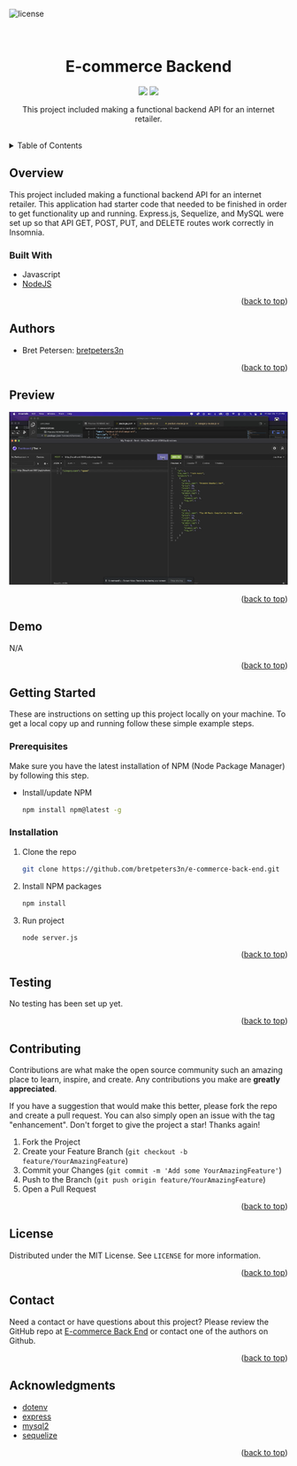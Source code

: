 <div id="top"></div>
<!-- PROJECT SHIELDS -->
<!--
*** https://www.markdownguide.org/basic-syntax/#reference-style-links
-->
<!--
[![Contributors][contributors-shield]][contributors-url]
[![Forks][forks-shield]][forks-url]
[![Stargazers][stars-shield]][stars-url]
[![Issues][issues-shield]][issues-url]
[![MIT License][license-shield]][license-url]
[![LinkedIn][linkedin-shield]][linkedin-url]
-->

![license](https://img.shields.io/badge/license-MIT-red) 


<!-- PROJECT LOGO -->
<br />
<div align="center">
  <!--
  <a href="https://github.com/github_username/repo_name">
    <img src="images/logo.png" alt="Logo" width="80" height="80">
  </a>
  -->

<h1 align="center">E-commerce Backend</h1>
  <p align="center">
    <!--<img src="https://img.shields.io/badge/HTML-orange"/>
    <img src="https://img.shields.io/badge/CSS-yellow"/>
    <img src="https://img.shields.io/badge/Bulma-blue"/>-->
    <img src="https://img.shields.io/badge/Javascript-orange"/>
    <!--<img src="https://img.shields.io/badge/jQuery-violet"/>-->
    <img src="https://img.shields.io/badge/-Node.js-yellow  "/>
    <!--<img src="https://img.shields.io/badge/-JSON-red"/>
    <img src="https://img.shields.io/badge/-SQL-orange  "/>-->
  </p>
  <p align="center">
    This project included making a functional backend API for an internet retailer.
    <br />
    <br />
    <!--<a href="https://bretpeters3n.github.io/Advanced-CSS-Portfolio/">View Demo</a>-->
  </p>
</div>


<!--
Here's a blank template to get started: To avoid retyping too much info. Do a search and replace with your text editor for the following: `github_username`, `repo_name`, `twitter_handle`, `linkedin_username`, `email`, `email_client`, `project_title`, `project_description`
-->


<!-- TABLE OF CONTENTS -->
<details>
  <summary>Table of Contents</summary>
  <ul>
    <li>
      <a href="#overview">Overview</a>
      <ul>
        <li><a href="#built-with">Built With</a></li>
      </ul>
    </li>
    <li>
      <a href="#getting-started">Getting Started</a>
      <ul>
        <li><a href="#prerequisites">Prerequisites</a></li>
        <li><a href="#installation">Installation</a></li>
      </ul>
    </li>
    <li><a href="#authors">Authors</a></li>
    <li><a href="#preview">Preview</a></li>
    <li><a href="#demo">Demo</a></li>
    <li><a href="#testing">Testing</a></li>
    <li><a href="#contributing">Contributing</a></li>
    <li><a href="#license">License</a></li>
    <li><a href="#contact">Contact</a></li>
    <li><a href="#acknowledgments">Acknowledgments</a></li>
  </ul>
</details>


<!-- OVERVIEW -->
## Overview
This project included making a functional backend API for an internet retailer. This application had starter code that needed to be finished in order to get functionality up and running. Express.js, Sequelize, and MySQL were set up so that API GET, POST, PUT, and DELETE routes work correctly in Insomnia.


<!-- BUILT WITH -->
### Built With
<!--* HTML
* CSS-->
* Javascript
* [NodeJS](https://nodejs.org/en/)
<!--* [jQuery](https://jquery.com/)
* [Bootstrap](https://getbootstrap.com/)-->

<p align="right">(<a href="#top">back to top</a>)</p>


<!-- AUTHORS -->
## Authors
- Bret Petersen: [bretpeters3n](https://github.com/bretpeters3n)

<p align="right">(<a href="#top">back to top</a>)</p>


<!-- PREVIEW -->
## Preview
![image](./assets/ecom-back-end-thumb.png)

<p align="right">(<a href="#top">back to top</a>)</p>


<!-- DEMO -->
## Demo
N/A
<!--[View Demo](https://bretpeters3n.github.io/Advanced-CSS-Portfolio/)-->

<p align="right">(<a href="#top">back to top</a>)</p>


<!-- GETTING STARTED -->
## Getting Started
These are instructions on setting up this project locally on your machine. To get a local copy up and running follow these simple example steps.


### Prerequisites
Make sure you have the latest installation of NPM (Node Package Manager) by following this step.
* Install/update NPM
   ```sh
   npm install npm@latest -g
   ```


### Installation
1. Clone the repo
   ```sh
   git clone https://github.com/bretpeters3n/e-commerce-back-end.git
   ```
2. Install NPM packages
   ```sh
   npm install
   ```
3. Run project
   ```sh
   node server.js
   ```

<p align="right">(<a href="#top">back to top</a>)</p>


## Testing
No testing has been set up yet.

<p align="right">(<a href="#top">back to top</a>)</p>


<!-- CONTRIBUTING -->
## Contributing

Contributions are what make the open source community such an amazing place to learn, inspire, and create. Any contributions you make are **greatly appreciated**.

If you have a suggestion that would make this better, please fork the repo and create a pull request. You can also simply open an issue with the tag "enhancement".
Don't forget to give the project a star! Thanks again!

1. Fork the Project
2. Create your Feature Branch (`git checkout -b feature/YourAmazingFeature`)
3. Commit your Changes (`git commit -m 'Add some YourAmazingFeature'`)
4. Push to the Branch (`git push origin feature/YourAmazingFeature`)
5. Open a Pull Request

<p align="right">(<a href="#top">back to top</a>)</p>


<!-- LICENSE -->
## License
Distributed under the MIT License. See `LICENSE` for more information.

<p align="right">(<a href="#top">back to top</a>)</p>


<!-- QUESTIONS -->
## Contact
Need a contact or have questions about this project? Please review the GitHub repo at [E-commerce Back End](https://github.com/bretpeters3n/e-commerce-back-end) or contact one of the authors on Github.

<p align="right">(<a href="#top">back to top</a>)</p>


<!-- ACKNOWLEDGMENTS -->
## Acknowledgments

* [dotenv](https://www.npmjs.com/package/dotenv)
* [express](https://www.npmjs.com/package/express)
* [mysql2](https://www.npmjs.com/package/mysql2)
* [sequelize](https://www.npmjs.com/package/sequelize)

<p align="right">(<a href="#top">back to top</a>)</p>